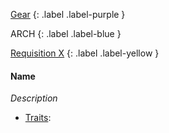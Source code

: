 
[Gear](Game/Gear-List)
{: .label .label-purple }

ARCH
{: .label .label-blue }

[Requisition X](Game/Deployment#Requisition)
{: .label .label-yellow }
#### Name
*Description*
* [Traits](Game/Core/Gear#Traits): 


